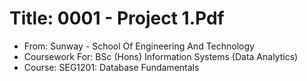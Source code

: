 # Title: 0001 - Project 1.Pdf
* From: Sunway - School Of Engineering And Technology
* Coursework For: BSc (Hons) Information Systems (Data Analytics)
* Course: SEG1201: Database Fundamentals
